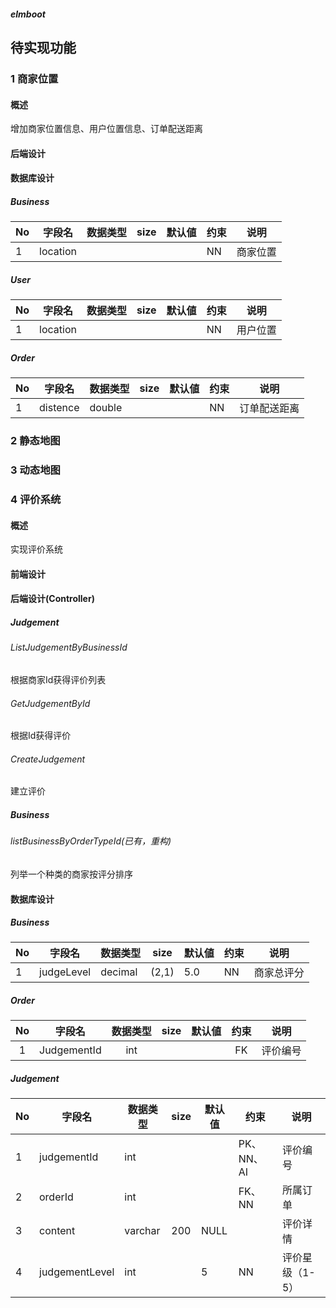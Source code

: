 ##### elmboot

## 待实现功能

### 1 商家位置

#### 概述

增加商家位置信息、用户位置信息、订单配送距离

#### 后端设计

#### 数据库设计

##### Business

| No   | 字段名   | 数据类型 | size | 默认値 | 约束 | 说明     |
| ---- | -------- | -------- | ---- | ------ | ---- | -------- |
| 1    | location |          |      |        | NN   | 商家位置 |

##### User

| No   | 字段名   | 数据类型 | size | 默认値 | 约束 | 说明     |
| ---- | -------- | -------- | ---- | ------ | ---- | -------- |
| 1    | location |          |      |        | NN   | 用户位置 |

##### Order

| No   | 字段名   | 数据类型 | size | 默认値 | 约束 | 说明         |
| ---- | -------- | -------- | ---- | ------ | ---- | ------------ |
| 1    | distence | double   |      |        | NN   | 订单配送距离 |

### 2 静态地图

### 3 动态地图

### 4 评价系统

#### 概述

实现评价系统

#### 前端设计

#### 后端设计(Controller)

##### Judgement

###### ListJudgementByBusinessId

根据商家Id获得评价列表

###### GetJudgementById

根据Id获得评价

###### CreateJudgement

建立评价

##### Business

###### listBusinessByOrderTypeId(已有，重构)

列举一个种类的商家按评分排序

#### 数据库设计

##### Business

| No   | 字段名     | 数据类型 | size  | 默认値 | 约束 | 说明       |
| ---- | ---------- | -------- | ----- | ------ | ---- | ---------- |
| 1    | judgeLevel | decimal  | (2,1) | 5.0    | NN   | 商家总评分 |

##### Order

|  No  |   字段名    | 数据类型 | size | 默认値 | 约束 |   说明   |
| :--: | :---------: | :------: | :--: | :----: | :--: | :------: |
|  1   | JudgementId |   int    |      |        |  FK  | 评价编号 |

##### Judgement

| No   | 字段名         | 数据类型 | size | 默认值 | 约束       | 说明            |
| ---- | -------------- | -------- | ---- | ------ | ---------- | --------------- |
| 1    | judgementId    | int      |      |        | PK、NN、AI | 评价编号        |
| 2    | orderId        | int      |      |        | FK、NN     | 所属订单        |
| 3    | content        | varchar  | 200  | NULL   |            | 评价详情        |
| 4    | judgementLevel | int      |      | 5      | NN         | 评价星级（1-5） |

